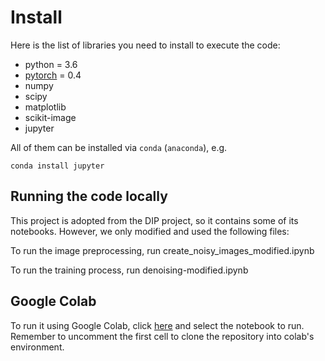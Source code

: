 # Install

Here is the list of libraries you need to install to execute the code:
- python = 3.6
- [pytorch](http://pytorch.org/) = 0.4
- numpy
- scipy
- matplotlib
- scikit-image
- jupyter

All of them can be installed via `conda` (`anaconda`), e.g.
```
conda install jupyter
```

## Running the code locally

This project is adopted from the DIP project, so it contains some of its notebooks. However, we only modified and used the following files:

To run the image preprocessing, run create_noisy_images_modified.ipynb

To run the training process, run denoising-modified.ipynb

## Google Colab

To run it using Google Colab, click [here](https://colab.research.google.com/github/charliexu07/CS2529_Project) and select the notebook to run. Remember to uncomment the first cell to clone the repository into colab's environment.

